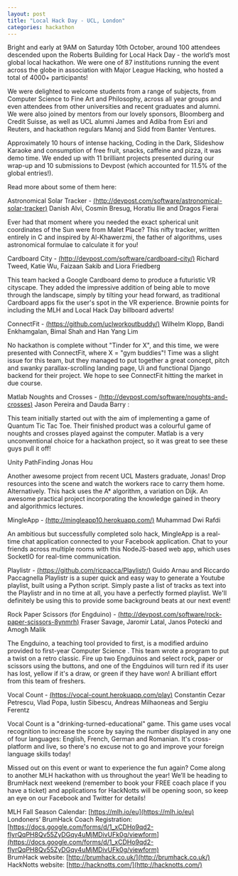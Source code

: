 ```yaml
---
layout: post
title: "Local Hack Day - UCL, London"
categories: hackathon
---
```

Bright and early at 9AM on Saturday 10th October, around 100 attendees descended upon the Roberts Building for Local Hack Day - the world’s most global local hackathon. We were one of 87 institutions running the event across the globe in association with Major League Hacking, who hosted a total of 4000+ participants!

We were delighted to welcome students from a range of subjects, from Computer Science to Fine Art and Philosophy, across all year groups and even attendees from other universities and recent graduates and alumni. We were also joined by mentors from our lovely sponsors, Bloomberg and Credit Suisse, as well as UCL alumni James and Adiba from Esri and Reuters, and hackathon regulars Manoj and Sidd from Banter Ventures. 

Approximately 10 hours of intense hacking, Coding in the Dark, Slideshow Karaoke and consumption of free fruit, snacks, caffeine and pizza, it was demo time. We ended up with 11 brilliant projects presented during our wrap-up and 10 submissions to Devpost (which accounted for 11.5% of the global entries!).

Read more about some of them here:

Astronomical Solar Tracker - [(http://devpost.com/software/astronomical-solar-tracker)](http://devpost.com/software/astronomical-solar-tracker)
Danish Alvi, Cosmin Bresug, Horatiu Ilie and Dragos Fierai

Ever had that moment where you needed the exact spherical unit coordinates of the Sun were from Malet Place? This nifty tracker, written entirely in C and inspired by Al-Khawerzmi, the father of algorithms, uses astronomical formulae to calculate it for you! 

Cardboard City - [(http://devpost.com/software/cardboard-city/)](http://devpost.com/software/cardboard-city/)
Richard Tweed, Katie Wu, Faizaan Sakib and Liora Friedberg

This team hacked a Google Cardboard demo to produce a futuristic VR cityscape. They added the impressive addition of being able to move through the landscape, simply by tilting your head forward, as traditional Cardboard apps fix the user's spot in the VR experience. Brownie points for including the MLH and Local Hack Day billboard adverts!


ConnectFit - [(https://github.com/uclworkoutbuddy/)](https://github.com/uclworkoutbuddy/)
Wilhelm Klopp, Bandi Enkhamgalan, Bimal Shah and Han Yang Lim

No hackathon is complete without "Tinder for X", and this time, we were presented with ConnectFit, where X = "gym buddies"! Time was a slight issue for this team, but they managed to put together a great concept, pitch and swanky parallax-scrolling landing page, Ui and functional Django backend for their project. We hope to see ConnectFit hitting the market in due course.

Matlab Noughts and Crosses - [(http://devpost.com/software/noughts-and-crosses)](http://devpost.com/software/noughts-and-crosses)
Jason Pereira and Dauda Barry : 

This team initially started out with the aim of implementing a game of Quantum Tic Tac Toe. Their finished product was a colourful game of noughts and crosses played against the computer. Matlab is a very unconventional choice for a hackathon project, so it was great to see these guys pull it off!


Unity PathFinding
Jonas Hou

Another awesome project from recent UCL Masters graduate, Jonas! Drop resources into the scene and watch the workers race to carry them home. Alternatively. This hack uses the A* algorithm, a variation on Dijk. An awesome practical project incorporating the knowledge gained in theory and algorithmics lectures.


MingleApp - [(http://mingleapp10.herokuapp.com/)](http://mingleapp10.herokuapp.com/)
Muhammad Dwi Rafdi 

An ambitious but successfully completed solo hack, MingleApp is a real-time chat application connected to your Facebook application. Chat to your friends across multiple rooms with this NodeJS-based web app, which uses SocketIO for real-time communication.


Playlistr - [(https://github.com/ricpacca/Playlistr/)](https://github.com/ricpacca/Playlistr/)
Guido Arnau and Riccardo Paccagnella
Playlistr is a super quick and easy way to generate a Youtube playlist, built using a Python script. Simply paste a list of tracks as text into the Playlistr and in no time at all, you have a perfectly formed playlist. We'll definitely be using this to provide some background beats at our next event!


Rock Paper Scissors (for Engduino) - [(http://devpost.com/software/rock-paper-scissors-8ynmrh)](http://devpost.com/software/rock-paper-scissors-8ynmrh)
Fraser Savage, Jaromir Latal, Janos Potecki and Amogh Malik

The Engduino, a teaching tool provided to first, is a modified arduino provided to first-year Computer Science . This team wrote a program to put a twist on a retro classic. Fire up two Engduinos and select rock, paper or scissors using the buttons, and one of the Engduinos will turn red if its user has lost, yellow if it's a draw, or green if they have won! A brilliant effort from this team of freshers.


Vocal Count - [(https://vocal-count.herokuapp.com/play)](https://vocal-count.herokuapp.com/play)
Constantin Cezar Petrescu, Vlad Popa, Iustin Sibescu, Andreas Milhaoneas and Sergiu Ferentz 

Vocal Count is a "drinking-turned-educational" game. This game uses vocal recognition to increase the score by saying the number displayed in any one of four languages: English, French, German and Romanian. It's cross-platform and live, so there's no excuse not to go and improve your foreign language skills today!

Missed out on this event or want to experience the fun again? Come along to another MLH hackathon with us throughout the year! We’ll be heading to BrumHack next weekend (remember to book your FREE coach place if you have a ticket)  and applications for HackNotts will be opening soon, so keep an eye on our Facebook and Twitter for details!

MLH Fall Season Calendar: [https://mlh.io/eu](https://mlh.io/eu)  
Londoners’ BrumHack Coach Registration: [https://docs.google.com/forms/d/1_xCDHo9qd2-fIyrQqPH8Qv55ZyDGqy4uMjMDivUFk0g/viewform](https://docs.google.com/forms/d/1_xCDHo9qd2-fIyrQqPH8Qv55ZyDGqy4uMjMDivUFk0g/viewform)  
BrumHack website: [http://brumhack.co.uk/](http://brumhack.co.uk/)  
HackNotts website: [http://hacknotts.com/](http://hacknotts.com/)  
